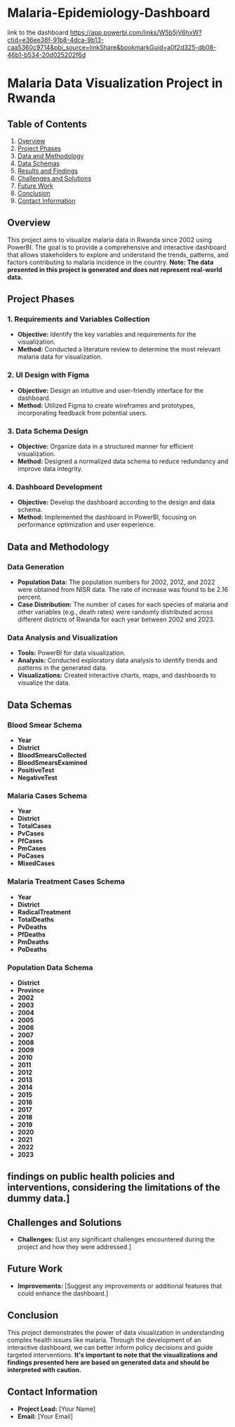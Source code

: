 # Malaria-Epidemiology-Dashboard

link to the dashboard https://app.powerbi.com/links/W5b5jV6hxW?ctid=e36ee38f-91b8-4dca-9b13-caa5360c9714&pbi_source=linkShare&bookmarkGuid=a0f2d325-db08-46b1-b534-20d025202f6d

# Malaria Data Visualization Project in Rwanda

## Table of Contents
1. [Overview](#overview)
2. [Project Phases](#project-phases)
3. [Data and Methodology](#data-and-methodology)
4. [Data Schemas](#data-schemas)
5. [Results and Findings](#results-and-findings)
6. [Challenges and Solutions](#challenges-and-solutions)
7. [Future Work](#future-work)
8. [Conclusion](#conclusion)
9. [Contact Information](#contact-information)

## Overview
This project aims to visualize malaria data in Rwanda since 2002 using PowerBI. The goal is to provide a comprehensive and interactive dashboard that allows stakeholders to explore and understand the trends, patterns, and factors contributing to malaria incidence in the country. **Note: The data presented in this project is generated and does not represent real-world data.**

## Project Phases

### 1. Requirements and Variables Collection
- **Objective:** Identify the key variables and requirements for the visualization.
- **Method:** Conducted a literature review to determine the most relevant malaria data for visualization.

### 2. UI Design with Figma
- **Objective:** Design an intuitive and user-friendly interface for the dashboard.
- **Method:** Utilized Figma to create wireframes and prototypes, incorporating feedback from potential users.

### 3. Data Schema Design
- **Objective:** Organize data in a structured manner for efficient visualization.
- **Method:** Designed a normalized data schema to reduce redundancy and improve data integrity.

### 4. Dashboard Development
- **Objective:** Develop the dashboard according to the design and data schema.
- **Method:** Implemented the dashboard in PowerBI, focusing on performance optimization and user experience.

## Data and Methodology

### Data Generation
- **Population Data:** The population numbers for 2002, 2012, and 2022 were obtained from NISR data. The rate of increase was found  to be 2.16 percent.
- **Case Distribution:** The number of cases for each species of malaria and other variables (e.g., death rates) were randomly distributed across different districts of Rwanda for each year between 2002 and 2023.

### Data Analysis and Visualization
- **Tools:** PowerBI for data visualization.
- **Analysis:** Conducted exploratory data analysis to identify trends and patterns in the generated data.
- **Visualizations:** Created interactive charts, maps, and dashboards to visualize the data.

## Data Schemas

### Blood Smear Schema
- **Year**
- **District**
- **BloodSmearsCollected**
- **BloodSmearsExamined**
- **PositiveTest**
- **NegativeTest**

### Malaria Cases Schema
- **Year**
- **District**
- **TotalCases**
- **PvCases**
- **PfCases**
- **PmCases**
- **PoCases**
- **MixedCases**

### Malaria Treatment Cases Schema
- **Year**
- **District**
- **RadicalTreatment**
- **TotalDeaths**
- **PvDeaths**
- **PfDeaths**
- **PmDeaths**
- **PoDeaths**

### Population Data Schema
- **District**
- **Province**
- **2002**
- **2003**
- **2004**
- **2005**
- **2006**
- **2007**
- **2008**
- **2009**
- **2010**
- **2011**
- **2012**
- **2013**
- **2014**
- **2015**
- **2016**
- **2017**
- **2018**
- **2019**
- **2020**
- **2021**
- **2022**
- **2023**

## findings on public health policies and interventions, considering the limitations of the dummy data.]

## Challenges and Solutions
- **Challenges:** [List any significant challenges encountered during the project and how they were addressed.]

## Future Work
- **Improvements:** [Suggest any improvements or additional features that could enhance the dashboard.]

## Conclusion
This project demonstrates the power of data visualization in understanding complex health issues like malaria. Through the development of an interactive dashboard, we can better inform policy decisions and guide targeted interventions. **It's important to note that the visualizations and findings presented here are based on generated data and should be interpreted with caution.**

## Contact Information
- **Project Lead:** [Your Name]
- **Email:** [Your Email]

